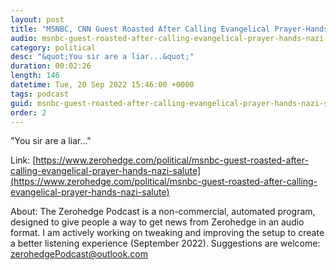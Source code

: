 ```yaml
---
layout: post
title: "MSNBC, CNN Guest Roasted After Calling Evangelical Prayer-Hands 'Nazi Salute'"
audio: msnbc-guest-roasted-after-calling-evangelical-prayer-hands-nazi-salute-0
category: political
desc: "&quot;You sir are a liar...&quot;"
duration: 00:02:26
length: 146
datetime: Tue, 20 Sep 2022 15:46:00 +0000
tags: podcast
guid: msnbc-guest-roasted-after-calling-evangelical-prayer-hands-nazi-salute-0
order: 2
---
```

&quot;You sir are a liar...&quot;

Link: [https://www.zerohedge.com/political/msnbc-guest-roasted-after-calling-evangelical-prayer-hands-nazi-salute](https://www.zerohedge.com/political/msnbc-guest-roasted-after-calling-evangelical-prayer-hands-nazi-salute)

About: The Zerohedge Podcast is a non-commercial, automated program, designed to give people a way to get news from Zerohedge in an audio format.  I am actively working on tweaking and improving the setup to create a better listening experience (September 2022).  Suggestions are welcome: [zerohedgePodcast@outlook.com](mailto:zerohedgePodcast@outlook.com)